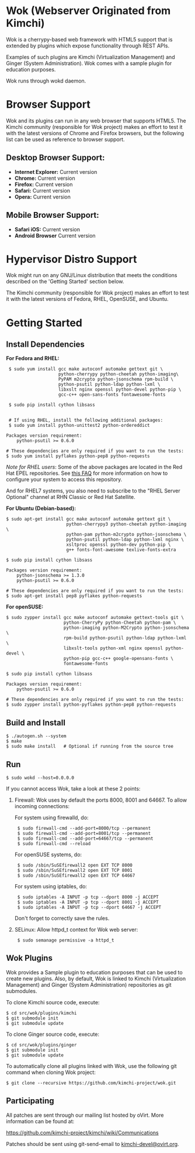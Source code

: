 Wok (Webserver Originated from Kimchi)
======================================

Wok is a cherrypy-based web framework with HTML5 support that is extended by
plugins which expose functionality through REST APIs.

Examples of such plugins are Kimchi (Virtualization Management) and Ginger
(System Administration). Wok comes with a sample plugin for education purposes.

Wok runs through wokd daemon.


Browser Support
===============

Wok and its plugins can run in any web browser that supports HTML5. The
Kimchi community (responsible for Wok project) makes an effort to
test it with the latest versions of Chrome and Firefox browsers, but the
following list can be used as reference to browser support.

Desktop Browser Support:
-----------------------
* **Internet Explorer:** Current version
* **Chrome:** Current version
* **Firefox:** Current version
* **Safari:** Current version
* **Opera:** Current version

Mobile Browser Support:
-----------------------
* **Safari iOS:** Current version
* **Android Browser** Current version


Hypervisor Distro Support
=========================

Wok might run on any GNU/Linux distribution that meets the conditions
described on the 'Getting Started' section below.

The Kimchi community (responsible for Wok project) makes an effort to
test it with the latest versions of Fedora, RHEL, OpenSUSE, and Ubuntu.

Getting Started
===============

Install Dependencies
--------------------

**For Fedora and RHEL:**

     $ sudo yum install gcc make autoconf automake gettext git \
                        python-cherrypy python-cheetah python-imaging\
                        PyPAM m2crypto python-jsonschema rpm-build \
                        python-psutil python-ldap python-lxml \
                        libxslt nginx openssl python-devel python-pip \
                        gcc-c++ open-sans-fonts fontawesome-fonts

     $ sudo pip install cython libsass


     # If using RHEL, install the following additional packages:
     $ sudo yum install python-unittest2 python-ordereddict

    Packages version requirement:
        python-psutil >= 0.6.0

    # These dependencies are only required if you want to run the tests:
    $ sudo yum install pyflakes python-pep8 python-requests

*Note for RHEL users*: Some of the above packages are located in the Red Hat
EPEL repositories.  See
[this FAQ](http://fedoraproject.org/wiki/EPEL#How_can_I_use_these_extra_packages.3F)
for more information on how to configure your system to access this repository.

And for RHEL7 systems, you also need to subscribe to the "RHEL Server Optional"
channel at RHN Classic or Red Hat Satellite.

**For Ubuntu (Debian-based):**

    $ sudo apt-get install gcc make autoconf automake gettext git \
                           python-cherrypy3 python-cheetah python-imaging \
                           python-pam python-m2crypto python-jsonschema \
                           python-psutil python-ldap python-lxml nginx \
                           xsltproc openssl python-dev python-pip \
                           g++ fonts-font-awesome texlive-fonts-extra

    $ sudo pip install cython libsass

    Packages version requirement:
        python-jsonschema >= 1.3.0
        python-psutil >= 0.6.0

    # These dependencies are only required if you want to run the tests:
    $ sudo apt-get install pep8 pyflakes python-requests

**For openSUSE:**

    $ sudo zypper install gcc make autoconf automake gettext-tools git \
                          python-CherryPy python-Cheetah python-pam \
                          python-imaging python-M2Crypto python-jsonschema \
                          rpm-build python-psutil python-ldap python-lxml \
                          libxslt-tools python-xml nginx openssl python-devel \
                          python-pip gcc-c++ google-opensans-fonts \
                          fontawesome-fonts

    $ sudo pip install cython libsass

    Packages version requirement:
        python-psutil >= 0.6.0

    # These dependencies are only required if you want to run the tests:
    $ sudo zypper install python-pyflakes python-pep8 python-requests


Build and Install
-----------------

    $ ./autogen.sh --system
    $ make
    $ sudo make install   # Optional if running from the source tree


Run
---

    $ sudo wokd --host=0.0.0.0

If you cannot access Wok, take a look at these 2 points:

1. Firewall:
Wok uses by default the ports 8000, 8001 and 64667. To allow incoming connections:

    For system using firewalld, do:

        $ sudo firewall-cmd --add-port=8000/tcp --permanent
        $ sudo firewall-cmd --add-port=8001/tcp --permanent
        $ sudo firewall-cmd --add-port=64667/tcp --permanent
        $ sudo firewall-cmd --reload

    For openSUSE systems, do:

        $ sudo /sbin/SuSEfirewall2 open EXT TCP 8000
        $ sudo /sbin/SuSEfirewall2 open EXT TCP 8001
        $ sudo /sbin/SuSEfirewall2 open EXT TCP 64667

    For system using iptables, do:

        $ sudo iptables -A INPUT -p tcp --dport 8000 -j ACCEPT
        $ sudo iptables -A INPUT -p tcp --dport 8001 -j ACCEPT
        $ sudo iptables -A INPUT -p tcp --dport 64667 -j ACCEPT

    Don't forget to correctly save the rules.

2. SELinux:
Allow httpd_t context for Wok web server:

        $ sudo semanage permissive -a httpd_t


Wok Plugins
-----------

Wok provides a Sample plugin to education purposes that can be used to create
new plugins. Also, by default, Wok is linked to Kimchi (Virtualization
 Management) and Ginger (System Administration) repositories as git submodules.

To clone Kimchi source code, execute:

    $ cd src/wok/plugins/kimchi
    $ git submodule init
    $ git submodule update

To clone Ginger source code, execute:

    $ cd src/wok/plugins/ginger
    $ git submodule init
    $ git submodule update

To automatically clone all plugins linked with Wok, use the following git
command when cloning Wok project:

    $ git clone --recursive https://github.com/kimchi-project/wok.git


Participating
-------------

All patches are sent through our mailing list hosted by oVirt.  More
information can be found at:

https://github.com/kimchi-project/kimchi/wiki/Communications

Patches should be sent using git-send-email to kimchi-devel@ovirt.org.
